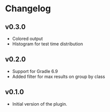 # Changelog

## v0.3.0
* Colored output
* Histogram for test time distribution

## v0.2.0
* Support for Gradle 6.9
* Added filter for max results on group by class

## v0.1.0
* Initial version of the plugin.